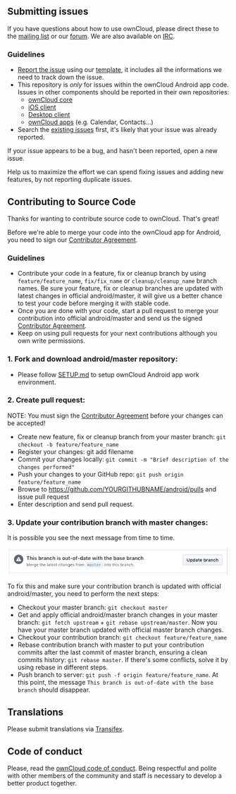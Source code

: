 ## Submitting issues

If you have questions about how to use ownCloud, please direct these to the [mailing list][mailinglist] or our [forum][forum]. We are also available on [IRC][irc].

### Guidelines
* [Report the issue](https://github.com/owncloud/android/issues/new) using our [template][template], it includes all the informations we need to track down the issue.
* This repository is *only* for issues within the ownCloud Android app code. Issues in other components should be reported in their own repositories: 
  - [ownCloud core](https://github.com/owncloud/core/issues)
  - [iOS client](https://github.com/owncloud/ios-issues/issues)
  - [Desktop client](https://github.com/owncloud/mirall/issues)
  - [ownCloud apps](https://github.com/owncloud/apps/issues) (e.g. Calendar, Contacts...)
* Search the [existing issues](https://github.com/owncloud/android/issues) first, it's likely that your issue was already reported.

If your issue appears to be a bug, and hasn't been reported, open a new issue.

Help us to maximize the effort we can spend fixing issues and adding new features, by not reporting duplicate issues.

[template]: https://github.com/owncloud/android/blob/master/.github/issue_template.md
[mailinglist]: https://mailman.owncloud.org/mailman/listinfo/user
[forum]: https://central.owncloud.org/
[irc]: http://webchat.freenode.net/?channels=owncloud&uio=d4

## Contributing to Source Code

Thanks for wanting to contribute source code to ownCloud. That's great!

Before we're able to merge your code into the ownCloud app for Android, you need to sign our [Contributor Agreement][agreement].

### Guidelines
* Contribute your code in a feature, fix or cleanup branch by using  ```feature/feature_name```, ```fix/fix_name``` or ```cleanup/cleanup_name``` branch names. Be sure your feature, fix or cleanup branches are updated with latest changes in official android/master, it will give us a better chance to test your code before merging it with stable code.
* Once you are done with your code, start a pull request to merge your contribution into official android/master and send us the signed [Contributor Agreement][agreement].
* Keep on using pull requests for your next contributions although you own write permissions.

[agreement]: http://owncloud.org/about/contributor-agreement/

### 1. Fork and download android/master repository:

* Please follow [SETUP.md](https://github.com/owncloud/android/blob/master/SETUP.md) to setup ownCloud Android app work environment.

### 2. Create pull request:

NOTE: You must sign the [Contributor Agreement][agreement] before your changes can be accepted!

* Create new feature, fix or cleanup branch from your master branch: ```git checkout -b feature/feature_name```
* Register your changes: git add filename
* Commit your changes locally: ```git commit -m "Brief description of the changes performed"```
* Push your changes to your GitHub repo: ```git push origin feature/feature_name```
* Browse to https://github.com/YOURGITHUBNAME/android/pulls and issue pull request
* Enter description and send pull request.

### 3. Update your contribution branch with master changes:

It is possible you see the next message from time to time.

<img src="docs_resources/out_of_date_branch.png" />

To fix this and make sure your contribution branch is updated with official android/master, you need to perform the next steps:
* Checkout your master branch: ```git checkout master```
* Get and apply official android/master branch changes in your master branch: ```git fetch upstream``` + ```git rebase upstream/master```. Now you have your master branch updated with official master branch changes.
* Checkout your contribution branch: ```git checkout feature/feature_name```
* Rebase contribution branch with master to put your contribution commits after the last commit of master branch, ensuring a clean commits history: ```git rebase master```. If there's some conflicts, solve it by using rebase in different steps.
* Push branch to server: ```git push -f origin feature/feature_name```. At this point, the message ```This branch is out-of-date with the base branch``` should disappear.


## Translations
Please submit translations via [Transifex][transifex].

[transifex]: https://www.transifex.com/projects/p/owncloud/

## Code of conduct
Please, read the [ownCloud code of conduct]. Being respectful and polite with other members of the community and staff is necessary to develop a better product together.

[ownCloud code of conduct]: https://owncloud.com/contribute/code-of-conduct/
